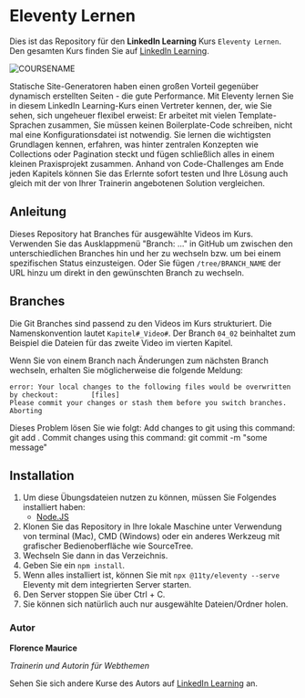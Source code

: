 # Eleventy Lernen

Dies ist das Repository für den **LinkedIn Learning** Kurs `Eleventy Lernen`. Den gesamten Kurs finden Sie auf [LinkedIn Learning][lil-course-url].

![COURSENAME][lil-thumbnail-url] 

Statische Site-Generatoren haben einen großen Vorteil gegenüber dynamisch erstellten Seiten - die gute Performance. Mit Eleventy lernen Sie in diesem LinkedIn Learning-Kurs einen Vertreter kennen, der, wie Sie sehen, sich ungeheuer flexibel erweist: Er arbeitet mit vielen Template-Sprachen zusammen, Sie müssen keinen Boilerplate-Code schreiben, nicht mal eine Konfigurationsdatei ist notwendig. Sie lernen die wichtigsten Grundlagen kennen, erfahren, was hinter zentralen Konzepten wie Collections oder Pagination steckt und fügen schließlich alles in einem kleinen Praxisprojekt zusammen. Anhand von Code-Challenges am Ende jeden Kapitels können Sie das Erlernte sofort testen und Ihre Lösung auch gleich mit der von Ihrer Trainerin angebotenen Solution vergleichen.

## Anleitung

Dieses Repository hat Branches für ausgewählte Videos im Kurs. Verwenden Sie das Ausklappmenü "Branch: ..." in GitHub um zwischen den unterschiedlichen Branches hin und her zu wechseln bzw. um bei einem spezifischen Status einzusteigen. Oder Sie fügen `/tree/BRANCH_NAME` der URL hinzu um direkt in den gewünschten Branch zu wechseln.

## Branches

Die Git Branches sind passend zu den Videos im Kurs strukturiert. Die Namenskonvention lautet `Kapitel#_Video#`. Der Branch `04_02` beinhaltet zum Beispiel die Dateien für das zweite Video im vierten Kapitel. 


Wenn Sie von einem Branch nach Änderungen zum nächsten Branch wechseln, erhalten Sie möglicherweise die folgende Meldung:

```
error: Your local changes to the following files would be overwritten by checkout:        [files]
Please commit your changes or stash them before you switch branches.
Aborting
```

Dieses Problem lösen Sie wie folgt:
    Add changes to git using this command: git add .
    Commit changes using this command: git commit -m "some message"

## Installation

1. Um diese Übungsdateien nutzen zu können, müssen Sie Folgendes installiert haben:
   - [Node.JS](https://nodejs.org/en/)
2. Klonen Sie das Repository in Ihre lokale Maschine unter Verwendung von terminal (Mac), CMD (Windows) oder ein anderes Werkzeug mit grafischer Bedienoberfläche wie SourceTree.
3. Wechseln Sie dann in das Verzeichnis.
4. Geben Sie ein `npm install`.
5. Wenn alles installiert ist, können Sie mit `npx @11ty/eleventy --serve` Eleventy mit dem integrierten Server starten.
6. Den Server stoppen Sie über Ctrl + C.
7. Sie können sich natürlich auch nur ausgewählte Dateien/Ordner holen. 

### Autor

**Florence Maurice**

_Trainerin und Autorin für Webthemen_

Sehen Sie sich andere Kurse des Autors auf [LinkedIn Learning](https://www.linkedin.com/learning/instructors/florence-maurice) an.

[0]: # (Replace these placeholder URLs with actual course URLs)
[lil-course-url]: https://www.linkedin.com/learning/building-a-graphql-project-with-react-js
[lil-thumbnail-url]: https://cdn.lynda.com/course/3166732/3166732-1651734067255-16x9.jpg
